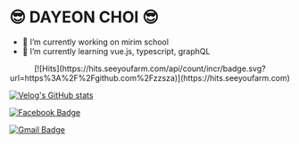 # 😎 DAYEON CHOI 😎

- 🔭 I’m currently working on mirim school
- 🌱 I’m currently learning vue.js, typescript, graphQL

 <div align=center>
  [![Hits](https://hits.seeyoufarm.com/api/count/incr/badge.svg?url=https%3A%2F%2Fgithub.com%2Fzzsza)](https://hits.seeyoufarm.com) 
  </div>

[![Velog's GitHub stats](https://velog-readme-stats.vercel.app/api/badge?name=velog)](https://velog.io/@dayeon-choi)

[![Facebook Badge](https://img.shields.io/badge/facebook-1877f2?style=flat-square&logo=facebook&logoColor=white&link=https://www.facebook.com/profile.php?id=100034596845385)](https://www.facebook.com/profile.php?id=100034596845385)
	
[![Gmail Badge](https://img.shields.io/badge/Gmail-d14836?style=flat-square&logo=Gmail&logoColor=white&link=mailto:s2019w18@gmail.com)](mailto:s2019w18@gmail.com)
	
